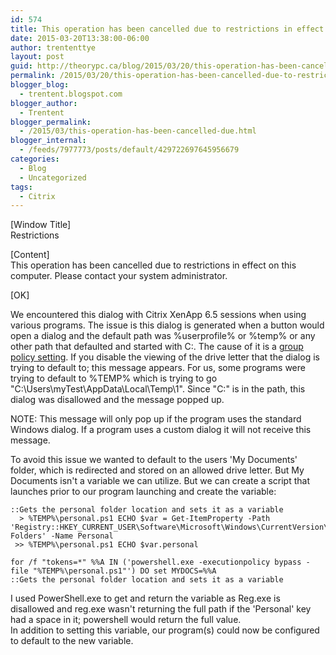 ```yaml
---
id: 574
title: This operation has been cancelled due to restrictions in effect on this computer. Please contact your system administrator.
date: 2015-03-20T13:38:00-06:00
author: trententtye
layout: post
guid: http://theorypc.ca/blog/2015/03/20/this-operation-has-been-cancelled-due-to-restrictions-in-effect-on-this-computer-please-contact-your-system-administrator/
permalink: /2015/03/20/this-operation-has-been-cancelled-due-to-restrictions-in-effect-on-this-computer-please-contact-your-system-administrator/
blogger_blog:
  - trentent.blogspot.com
blogger_author:
  - Trentent
blogger_permalink:
  - /2015/03/this-operation-has-been-cancelled-due.html
blogger_internal:
  - /feeds/7977773/posts/default/429722697645956679
categories:
  - Blog
  - Uncategorized
tags:
  - Citrix
---
```

[Window Title]  
Restrictions

[Content]  
This operation has been cancelled due to restrictions in effect on this computer. Please contact your system administrator.

[OK]

We encountered this dialog with Citrix XenApp 6.5 sessions when using various programs.  The issue is this dialog is generated when a button would open a dialog and the default path was %userprofile% or %temp% or any other path that defaulted and started with C:.  The cause of it is a [group policy setting](https://support.microsoft.com/en-us/kb/231289).  If you disable the viewing of the drive letter that the dialog is trying to default to; this message appears.  For us, some programs were trying to default to %TEMP% which is trying to go "C:\Users\myTest\AppData\Local\Temp\1".  Since "C:" is in the path, this dialog was disallowed and the message popped up.

NOTE: This message will only pop up if the program uses the standard Windows dialog.  If a program uses a custom dialog it will not receive this message.

To avoid this issue we wanted to default to the users 'My Documents' folder, which is redirected and stored on an allowed drive letter.  But My Documents isn't a variable we can utilize.  But we can create a script that launches prior to our program launching and create the variable:

```shell
::Gets the personal folder location and sets it as a variable
  > %TEMP%\personal.ps1 ECHO $var = Get-ItemProperty -Path 'Registry::HKEY_CURRENT_USER\Software\Microsoft\Windows\CurrentVersion\Explorer\Shell Folders' -Name Personal
 >> %TEMP%\personal.ps1 ECHO $var.personal
 
for /f "tokens=*" %%A IN ('powershell.exe -executionpolicy bypass -file "%TEMP%\personal.ps1"') DO set MYDOCS=%%A
::Gets the personal folder location and sets it as a variable
```

<div>
  I used PowerShell.exe to get and return the variable as Reg.exe is disallowed and reg.exe wasn't returning the full path if the 'Personal' key had a space in it; powershell would return the full value.
</div>

<div>
</div>

<div>
  In addition to setting this variable, our program(s) could now be configured to default to the new variable.
</div>

<!-- AddThis Advanced Settings generic via filter on the_content -->

<!-- AddThis Share Buttons generic via filter on the_content -->